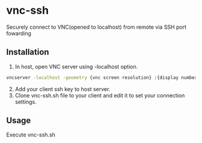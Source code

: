 # vnc-ssh
Securely connect to VNC(opened to localhost) from remote via SSH port fowarding

## Installation
1. In host, open VNC server using -localhost option.
~~~bash
vncserver -localhost -geometry {vnc screen resolution} :{display number}
~~~
2. Add your client ssh key to host server.
3. Clone vnc-ssh.sh file to your client and edit it to set your connection settings.

## Usage
Execute vnc-ssh.sh
